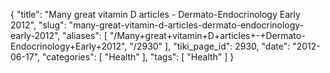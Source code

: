 {
    "title": "Many great vitamin D articles - Dermato-Endocrinology Early 2012",
    "slug": "many-great-vitamin-d-articles-dermato-endocrinology-early-2012",
    "aliases": [
        "/Many+great+vitamin+D+articles+-+Dermato-Endocrinology+Early+2012",
        "/2930"
    ],
    "tiki_page_id": 2930,
    "date": "2012-06-17",
    "categories": [
        "Health"
    ],
    "tags": [
        "Health"
    ]
}